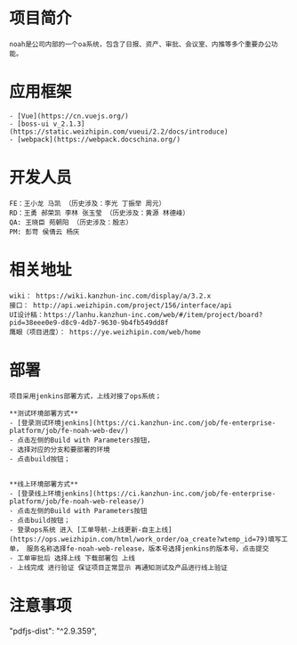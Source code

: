 # 项目简介
    noah是公司内部的一个oa系统，包含了日报、资产、审批、会议室、内推等多个重要办公功能。

# 应用框架
    - [Vue](https://cn.vuejs.org/)
    - [boss-ui v_2.1.3](https://static.weizhipin.com/vueui/2.2/docs/introduce)
    - [webpack](https://webpack.docschina.org/)
    
# 开发人员
    FE：王小龙 马凯 （历史涉及：李光 丁振举 周元）
    RD：王勇 郝荣凯 李林 张玉莹 （历史涉及：黄源 林德峰）
    QA: 王晓臣 苑朝阳 （历史涉及：殷志）
    PM: 彭苛 侯倩云 杨庆

# 相关地址
    wiki： https://wiki.kanzhun-inc.com/display/a/3.2.x
    接口： http://api.weizhipin.com/project/156/interface/api
    UI设计稿：https://lanhu.kanzhun-inc.com/web/#/item/project/board?pid=38eee0e9-d8c9-4db7-9630-9b4fb549dd8f
    鹰眼（项目进度）： https://ye.weizhipin.com/web/home
# 部署
    项目采用jenkins部署方式，上线对接了ops系统；

    **测试环境部署方式**
    - [登录测试环境jenkins](https://ci.kanzhun-inc.com/job/fe-enterprise-platform/job/fe-noah-web-dev/)
    - 点击左侧的Build with Parameters按钮，
    - 选择对应的分支和要部署的环境 
    - 点击build按钮；
    

    **线上环境部署方式**
    - [登录线上环境jenkins](https://ci.kanzhun-inc.com/job/fe-enterprise-platform/job/fe-noah-web-release/)
    - 点击左侧的Build with Parameters按钮
    - 点击build按钮；
    - 登录ops系统 进入 [工单导航-上线更新-自主上线](https://ops.weizhipin.com/html/work_order/oa_create?wtemp_id=79)填写工单， 服务名称选择fe-noah-web-release，版本号选择jenkins的版本号，点击提交
    - 工单审批后 选择上线 下载部署包 上线
    - 上线完成 进行验证 保证项目正常显示 再通知测试及产品进行线上验证

# 注意事项
"pdfjs-dist": "^2.9.359",
    

    